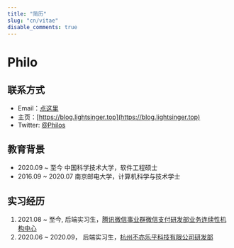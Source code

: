 ```yaml
---
title: "简历"
slug: "cn/vitae"
disable_comments: true
---
```


# Philo

## 联系方式

- Email：[点这里](reallinchao.zh@gmail.com)
- 主页：[https://blog.lightsinger.top](https://blog.lightsinger.top)
- Twitter: [@Philos](https://twitter.com/zlc_milano)


## 教育背景

- 2020.09 ~ 至今 中国科学技术大学，软件工程硕士
- 2016.09 ~ 2020.07  南京邮电大学，计算机科学与技术学士

## 实习经历

1. 2021.08 ~ 至今, 后端实习生，[腾讯微信事业群微信支付研发部业务连续性机构中心](https://www.tencent.com/zh-cn)
2. 2020.06 ~ 2020.09， 后端实习生，[杭州不亦乐乎科技有限公司研发部](https://stepbeats.io/desktop/index.html)
